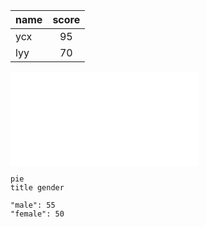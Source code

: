 |name|score|
|:---|:---:|
|ycx|95|
|lyy|70|


![seat](/seat.stl)

```mermaid
pie
title gender

"male": 55
"female": 50
```
